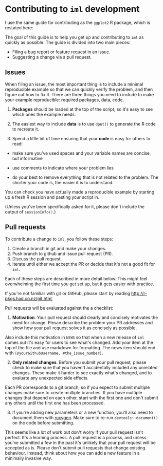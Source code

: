 # Contributing to `iml` development

I use the same guide for contributing as the `ggplot2` R package, which is restated here: 
  
The goal of this guide is to help you get up and contributing to `iml` as
quickly as possible. The guide is divided into two main pieces:
  
* Filing a bug report or feature request in an issue.
* Suggesting a change via a pull request.

## Issues

When filing an issue, the most important thing is to include a minimal
reproducible example so that we can quickly verify the problem, and then figure
out how to fix it. There are three things you need to include to make your
example reproducible: required packages, data, code.

1.  **Packages** should be loaded at the top of the script, so it's easy to
see which ones the example needs.

2.  The easiest way to include **data** is to use `dput()` to generate the R
code to recreate it.

3.  Spend a little bit of time ensuring that your **code** is easy for others to
read:

* make sure you've used spaces and your variable names are concise, but
informative

* use comments to indicate where your problem lies

* do your best to remove everything that is not related to the problem.
The shorter your code is, the easier it is to understand.

You can check you have actually made a reproducible example by starting up a
fresh R session and pasting your script in.

(Unless you've been specifically asked for it, please don't include the output
  of `sessionInfo()`.)

## Pull requests

To contribute a change to `iml`, you follow these steps:
  
1. Create a branch in git and make your changes.
2. Push branch to github and issue pull request (PR).
3. Discuss the pull request.
4. Iterate until either we accept the PR or decide that it's not a good fit for
   `iml`.

Each of these steps are described in more detail below. This might feel
overwhelming the first time you get set up, but it gets easier with practice.

If you're not familiar with git or GitHub, please start by reading
<http://r-pkgs.had.co.nz/git.html>
  
  Pull requests will be evaluated against the a checklist:
  
1.  __Motivation__. Your pull request should clearly and concisely motivates the
need for change. Plesae describe the problem your PR addresses and show
how your pull request solves it as concisely as possible.

Also include this motivation in `NEWS` so that when a new release of
`iml` comes out it's easy for users to see what's changed. Add your
item at the top of the file and use markdown for formatting. The
news item should end with `(@yourGithubUsername, #the_issue_number)`.

2.  __Only related changes__. Before you submit your pull request, please
check to make sure that you haven't accidentally included any unrelated
changes. These make it harder to see exactly what's changed, and to
evaluate any unexpected side effects.

Each PR corresponds to a git branch, so if you expect to submit
multiple changes make sure to create multiple branches. If you have
multiple changes that depend on each other, start with the first one
and don't submit any others until the first one has been processed.

3.  If you're adding new parameters or a new function, you'll also need
    to document them with [roxygen](https://github.com/klutometis/roxygen).
    Make sure to re-run `devtools::document()` on the code before submitting.

This seems like a lot of work but don't worry if your pull request isn't
perfect. It's a learning process. A pull request is a process, and unless
you've submitted a few in the past it's unlikely that your pull request will be
accepted as is. Please don't submit pull requests that change existing
behaviour. Instead, think about how you can add a new feature in a minimally
invasive way.